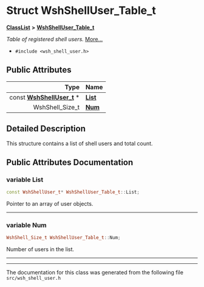 

# Struct WshShellUser\_Table\_t



[**ClassList**](annotated.md) **>** [**WshShellUser\_Table\_t**](structWshShellUser__Table__t.md)



_Table of registered shell users._ [More...](#detailed-description)

* `#include <wsh_shell_user.h>`





















## Public Attributes

| Type | Name |
| ---: | :--- |
|  const [**WshShellUser\_t**](structWshShellUser__t.md) \* | [**List**](#variable-list)  <br> |
|  WshShell\_Size\_t | [**Num**](#variable-num)  <br> |












































## Detailed Description


This structure contains a list of shell users and total count. 


    
## Public Attributes Documentation




### variable List 

```C++
const WshShellUser_t* WshShellUser_Table_t::List;
```



Pointer to an array of user objects. 


        

<hr>



### variable Num 

```C++
WshShell_Size_t WshShellUser_Table_t::Num;
```



Number of users in the list. 


        

<hr>

------------------------------
The documentation for this class was generated from the following file `src/wsh_shell_user.h`

